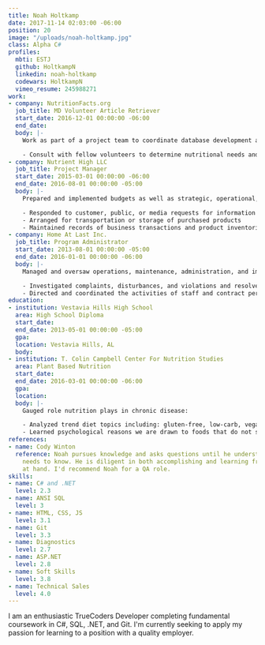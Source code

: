 ```yaml
---
title: Noah Holtkamp
date: 2017-11-14 02:03:00 -06:00
position: 20
image: "/uploads/noah-holtkamp.jpg"
class: Alpha C#
profiles:
  mbti: ESTJ
  github: HoltkampN
  linkedin: noah-holtkamp
  codewars: HoltkampN
  vimeo_resume: 245988271
work:
- company: NutritionFacts.org
  job_title: MD Volunteer Article Retriever
  start_date: 2016-12-01 00:00:00 -06:00
  end_date: 
  body: |-
    Work as part of a project team to coordinate database development and determine project scope and limitations:

    - Consult with fellow volunteers to determine nutritional needs and diet restrictions for optimal health
- company: Nutrient High LLC
  job_title: Project Manager
  start_date: 2015-03-01 00:00:00 -06:00
  end_date: 2016-08-01 00:00:00 -05:00
  body: |-
    Prepared and implemented budgets as well as strategic, operational, purchasing, or maintenance plans:

    - Responded to customer, public, or media requests for information about wellness programs or services
    - Arranged for transportation or storage of purchased products
    - Maintained records of business transactions and product inventories, reporting data to companies or government agencies as necessary
- company: Home At Last Inc.
  job_title: Program Administrator
  start_date: 2013-08-01 00:00:00 -05:00
  end_date: 2016-01-01 00:00:00 -06:00
  body: |-
    Managed and oversaw operations, maintenance, administration, and improvement of commercial, industrial, or residential properties:

    - Investigated complaints, disturbances, and violations and resolved problems following management rules and regulations
    - Directed and coordinated the activities of staff and contract personnel and evaluated their performance
education:
- institution: Vestavia Hills High School
  area: High School Diploma
  start_date: 
  end_date: 2013-05-01 00:00:00 -05:00
  gpa: 
  location: Vestavia Hills, AL
  body: 
- institution: T. Colin Campbell Center For Nutrition Studies
  area: Plant Based Nutrition
  start_date: 
  end_date: 2016-03-01 00:00:00 -06:00
  gpa: 
  location: 
  body: |-
    Gauged role nutrition plays in chronic disease:

    - Analyzed trend diet topics including: gluten-free, low-carb, vegan, paleo, etc.
    - Learned psychological reasons we are drawn to foods that do not support health
references:
- name: Cody Winton
  reference: Noah pursues knowledge and asks questions until he understands what he
    needs to know. He is diligent in both accomplishing and learning from the task
    at hand. I'd recommend Noah for a QA role.
skills:
- name: C# and .NET
  level: 2.3
- name: ANSI SQL
  level: 3
- name: HTML, CSS, JS
  level: 3.1
- name: Git
  level: 3.3
- name: Diagnostics
  level: 2.7
- name: ASP.NET
  level: 2.8
- name: Soft Skills
  level: 3.8
- name: Technical Sales
  level: 4.0
---
```


I am an enthusiastic TrueCoders Developer completing fundamental coursework in C#, SQL, .NET, and Git. I'm currently seeking to apply my passion for learning to a position with a quality employer.